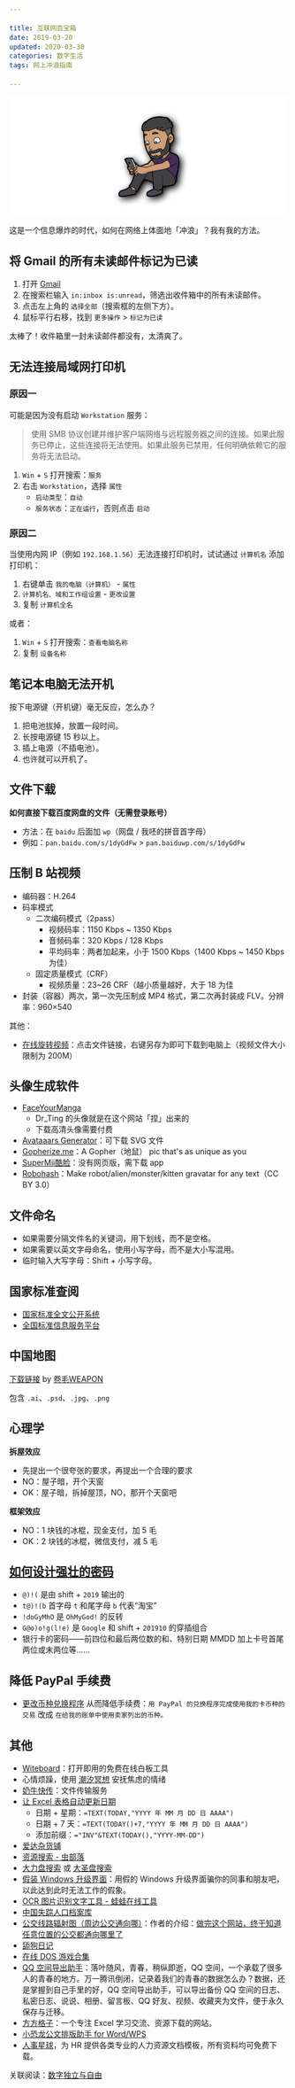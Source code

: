 ```yaml
---

title: 互联网百宝箱
date: 2019-03-20  
updated: 2020-03-30
categories: 数字生活   
tags: 网上冲浪指南

---
```


![surf-web](digital-life-tips/surf-web.png)

这是一个信息爆炸的时代，如何在网络上体面地「冲浪」？我有我的方法。

<!-- more -->



## 将 Gmail 的所有未读邮件标记为已读

1. 打开 [Gmail](https://mail.google.com)
2. 在搜索栏输入 `in:inbox is:unread`，筛选出收件箱中的所有未读邮件。
3. 点击左上角的 `选择全部`（搜索框的左侧下方）。
4. 鼠标平行右移，找到 `更多操作` > `标记为已读`

太棒了！收件箱里一封未读邮件都没有，太清爽了。



## 无法连接局域网打印机

### 原因一

可能是因为没有启动 `Workstation` 服务：

> 使用 SMB 协议创建并维护客户端网络与远程服务器之间的连接。如果此服务已停止，这些连接将无法使用。如果此服务已禁用，任何明确依赖它的服务将无法启动。

1. `Win` + `S` 打开搜索：`服务`
2. 右击 `Workstation`，选择 `属性`
    - `启动类型`：`自动`
    - `服务状态`：`正在运行`，否则点击 `启动`



### 原因二

当使用内网 IP（例如 `192.168.1.56`）无法连接打印机时，试试通过 `计算机名` 添加打印机：

1. 右键单击 `我的电脑（计算机）` - `属性`
2. `计算机名、域和工作组设置` - `更改设置`
3. 复制 `计算机全名`

或者：

1. `Win` + `S` 打开搜索：`查看电脑名称`
2. 复制 `设备名称`



## 笔记本电脑无法开机

按下电源键（开机键）毫无反应，怎么办？

1. 把电池拔掉，放置一段时间。
2. 长按电源键 15 秒以上。
3. 插上电源（不插电池）。
4. 也许就可以开机了。



## 文件下载

**如何直接下载百度网盘的文件（无需登录账号）**

- 方法：在 `baidu` 后面加 `wp`（网盘 / 我呸的拼音首字母）
- 例如：`pan.baidu.com/s/1dyGdFw` > `pan.baiduwp.com/s/1dyGdFw`

## 压制 B 站视频

- 编码器：H.264
- 码率模式
  - 二次编码模式（2pass）
    - 视频码率：1150 Kbps ~ 1350 Kbps
    - 音频码率：320 Kbps / 128 Kbps
    - 平均码率：两者加起来，小于 1500 Kbps（1400 Kbps ~ 1450 Kbps 为佳）
  - 固定质量模式（CRF）
    - 视频质量：23~26 CRF（越小质量越好，大于 18 为佳
- 封装（容器）两次，第一次先压制成 MP4 格式，第二次再封装成 FLV。分辨率：960×540

其他：


- [在线旋转视频](https://www.aconvert.com/cn/video/rotate/)：点击文件链接，右键另存为即可下载到电脑上（视频文件大小限制为 200M）

## 头像生成软件

- [FaceYourManga](https://www.faceyourmanga.com/)
    - Dr_Ting 的头像就是在这个网站「捏」出来的
    - 下载高清头像需要付费
- [Avataaars Generator](https://getavataaars.com)：可下载 SVG 文件
- [Gopherize.me](https://gopherize.me/)：A Gopher（地鼠） pic that's as unique as you
- [SuperMii酷脸](https://www.supermii.cn/)：没有网页版，需下载 app
- [Robohash](https://robohash.org/)：Make robot/alien/monster/kitten gravatar for any text（CC BY 3.0）



## 文件命名

- 如果需要分隔文件名的关键词，用下划线，而不是空格。
- 如果需要以英文字母命名，使用小写字母，而不是大小写混用。
- 临时输入大写字母：Shift + 小写字母。




## 国家标准查阅

- [国家标准全文公开系统](http://www.gb688.cn/bzgk/gb/)
- [全国标准信息服务平台](http://www.std.gov.cn/)



## 中国地图

[下载链接](https://www.lanzous.com/iaxgdob) by [卷毛WEAPON](https://www.bilibili.com/video/BV1aC4y147T7)

包含 `.ai`、`.psd`、`.jpg`、`.png`



## 心理学

**拆屋效应**
- 先提出一个很夸张的要求，再提出一个合理的要求
- NO：屋子暗，开个天窗
- OK：屋子暗，拆掉屋顶，NO，那开个天窗吧


**框架效应**
- NO：1 块钱的冰棍，现金支付，加 5 毛
- OK：2 块钱的冰棍，微信支付，减 5 毛



## [如何设计强壮的密码](https://www.haikebang.org/passphrase.html)

- `@)!(` 是由 shift + `2019` 输出的
- `t@)!(b` 首字母 `t` 和尾字母 `b` 代表“淘宝”
- `!doGyMhO` 是 `OhMyGod!` 的反转
- `G@o)o!g(l!e)` 是 `Google` 和 shift + `201910` 的穿插组合
- 银行卡的密码——前四位和最后两位数的和、特别日期 MMDD 加上卡号首尾两位或末两位等……





## 降低 PayPal 手续费

- [更改币种兑换程序](https://www.paypal.com/c2/cgi-bin/webscr?cmd=_profile-merchant-pull-funding&buyer_hub) 从而降低手续费：`用 PayPal 的兑换程序完成使用我的卡币种的交易` 改成 `在给我的账单中使用卖家列出的币种。`





## 其他

- [Witeboard](https://witeboard.com)：打开即用的免费在线白板工具
- 心情烦躁，使用 [潮汐冥想](https://tide.fm/meditation/) 安抚焦虑的情绪
- [奶牛快传](https://cowtransfer.com/)：文件传输服务
- [让 Excel 表格自动更新日期](https://support.office.com/zh-cn/article/today-%E5%87%BD%E6%95%B0-5eb3078d-a82c-4736-8930-2f51a028fdd9)
  - 日期 + 星期：`=TEXT(TODAY,"YYYY 年 MM 月 DD 日 AAAA")`
  - 日期 + 7 天：`=TEXT(TODAY()+7,"YYYY 年 MM 月 DD 日 AAAA")`
  - 添加前缀：`="INV"&TEXT(TODAY(),"YYYY-MM-DD")`
- [爱达杂货铺](https://adzhp.cn/)
- [资源搜索 - 虫部落](http://magnet.chongbuluo.com/)
- [大力盘搜索](https://www.dalipan.com/) 或 [大圣盘搜索](https://www.dashengpan.com/)
- [假装 Windows 升级界面](http://fakeupdate.net/)：用假的 Windows 升级界面骗你的同事和朋友吧，以此达到此时无法工作的假象。
- [OCR 图片识别文字工具 - 蛙蛙在线工具](https://www.iamwawa.cn/ocr.html)
- [中国失踪人口档案库](http://zgszrkdak.cn/)
- [公交线路辐射图（周边公交通向哪）](https://bus.daibor.com/#/)：作者的介绍：[做完这个网站，终于知道任意位置的公交都通向哪里了](https://sspai.com/post/59229)
- [舔狗日记](http://tg.94275.cn/)
- [在线 DOS 游戏合集](https://dos.zczc.cz/)
- [QQ 空间导出助手](https://github.com/ShunCai/QZoneExport)：落叶随风，青春，稍纵即逝，QQ 空间，一个承载了很多人的青春的地方。万一腾讯倒闭，记录着我们的青春的数据怎么办？数据，还是掌握到自己手里的好，QQ 空间导出助手，可以导出备份 QQ 空间的日志、私密日志、说说、相册、留言板、QQ 好友、视频、收藏夹为文件，便于永久保存与迁移。
- [方方格子](http://www.ffcell.com/index.aspx)：一个专注 Excel 学习交流、资源下载的网站。
- [小恐龙公文排版助手 for Word/WPS](https://gw.xkonglong.com/#/)
- [人事星球](https://www.rsxq.com)，为 HR 提供各类专业的人力资源文档模板，所有资料均可免费下载。



关联阅读：[数字独立与自由](https://www.zmonster.me/2020/03/07/digital-independence-and-freedoom.html)